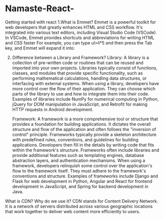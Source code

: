 # Namaste-React-
Getting started with react
1.What is Emmet?
Emmet is a powerful toolkit for web developers that greatly enhances HTML and CSS workflow. It's integrated into various text editors, including Visual Studio Code (VSCode). In VSCode, Emmet provides shortcuts and abbreviations for writing HTML and CSS faster
For example, you can type ul>li*5 and then press the Tab key, and Emmet will expand it into:

2. Difference between a Library and Framework?
  Library:
        A library is a collection of pre-written code or routines that can be reused and imported into your own projects.
        Libraries typically consist of functions, classes, and modules that provide specific functionality, such as performing mathematical calculations, handling data structures, or interfacing with external systems.
        When using a library, developers have more control over the flow of their application. They can choose which parts of the library to use and how to integrate them into their code.
        Examples of libraries include NumPy for numerical computing in Python, jQuery for DOM manipulation in JavaScript, and Retrofit for making HTTP requests in Android development.

    Framework:
        A framework is a more comprehensive tool or structure that provides a foundation for building applications. It dictates the overall structure and flow of the application and often follows the "inversion of control" principle.
        Frameworks typically provide a skeleton architecture with predefined rules, conventions, and guidelines for building applications. Developers then fill in the details by writing code that fits within the framework's structure.
        Frameworks often include libraries and provide additional features such as templating engines, database abstraction layers, and authentication mechanisms.
        When using a framework, developers relinquish some control over the application's flow to the framework itself. They must adhere to the framework's conventions and structure.
        Examples of frameworks include Django and Flask for web development in Python, Angular and React for frontend development in JavaScript, and Spring for backend development in Java.

What is CDN? Why do we use it?
CDN stands for Content Delivery Network. It is a network of servers distributed across various geographic locations that work together to deliver web content more efficiently to users.

